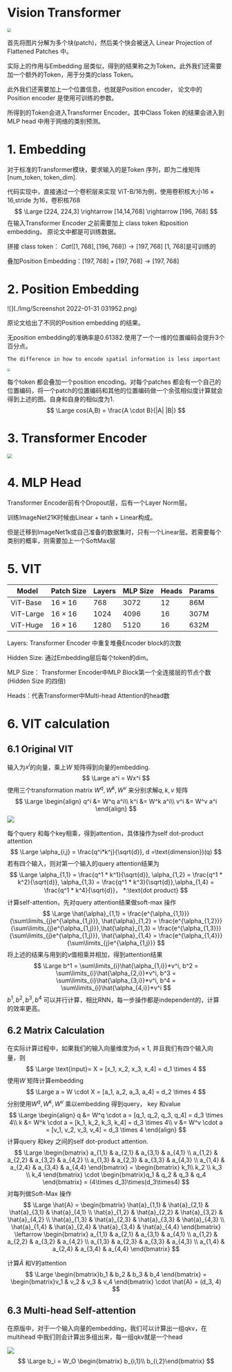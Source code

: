 # Vision Transformer

<img src="./Img/Screenshot 2022-01-31 025605.png" style="zoom:55%;" />

首先将图片分解为多个块(patch)，然后美个快会被送入 Linear Projection of Flattened Patches 中。

实际上的作用与Embedding 层类似，得到的结果称之为Token。此外我们还需要加一个额外的Token，用于分类的class Token。

此外我们还需要加上一个位置信息，也就是Position encoder， 论文中的Position encoder 是使用可训练的参数。

所得到的Token会进入Transformer Encoder。其中Class Token 的结果会进入到MLP head 中用于网络的类别预测。

 

# 1. Embedding

对于标准的Transformer模块，要求输入的是Token 序列，即为二维矩阵 [num_token, token_dim].

代码实现中，直接通过一个卷积层来实现 ViT-B/16为例，使用卷积核大小$16\times16$,stride 为16，卷积核768
$$
\Large [224, 224,3] \rightarrow [14,14,768] \rightarrow [196, 768]
$$
在输入Transformer Encoder 之前需要加上 class token 和position embedding， 原论文中都是可训练数据。

拼接 class token： $Cat([1, 768], [196, 768]) \rightarrow [197, 768]$     [1, 768]是可训练的

叠加Position Embedding：$[197,768] + [197, 768] \rightarrow [197, 768]$



# 2. Position Embedding

![](./Img/Screenshot 2022-01-31 031952.png)

原论文给出了不同的Position embedding 的结果。

无position embedding的准确率是0.61382.使用了一个一维的位置编码会提升3个百分点。

```
The difference in how to encode spatial information is less important
```

<img src="./Img/Screenshot 2022-01-31 032507.png" style="zoom:45%;" />

每个token 都会叠加一个position encoding。对每个patches 都会有一个自己的位置编码，将一个patch的位置编码和其他的位置编码做一个余弦相似度计算就会得到上述的图。自身和自身的相似度为1.
$$
\Large cos(A,B) = \frac{A \cdot B}{|A| |B|} 
$$


# 3. Transformer Encoder

<img src="./Img/Screenshot 2022-01-31 130436.png" style="zoom:70%;" />





# 4. MLP Head

Transformer Encoder前有个Dropout层，后有一个Layer Norm层。

训练ImageNet21K时候由Linear + tanh + Linear构成。

但是迁移到ImageNet1k或自己准备的数据集时，只有一个Linear层。若需要每个类别的概率，则需要加上一个SoftMax层



# 5. VIT

| Model     | Patch Size    | Layers | MLP Size | Heads | Params |
| --------- | ------------- | ------ | -------- | ----- | ------ |
| ViT-Base  | $16\times16$  | 768    | 3072     | 12    | 86M    |
| ViT-Large | $16\times 16$ | 1024   | 4096     | 16    | 307M   |
| ViT-Huge  | $16\times16$  | 1280   | 5120     | 16    | 632M   |

Layers: Transformer Encoder 中重复堆叠Encoder block的次数

Hidden Size: 通过Embedding层后每个token的dim。

MLP Size： Transformer Encoder中MLP Block第一个全连接层的节点个数 (Hidden Size 的四倍)

Heads：代表Transformer中Multi-head Attention的head数







# 6. VIT calculation

## 6.1 Original VIT

输入为$x^i$的向量，乘上$W$ 矩阵得到向量的embedding. 
$$
\Large a^i = Wx^i
$$
使用三个transformation matrix $W^q, W^k, W^v$ 来分别求解$q, k, v$ 矩阵
$$
\Large
\begin{align}
q^i &= W^q a^i\\
k^i &= W^k a^i\\
v^i &= W^v a^i
\end{align}
$$
![](./Img/VIT_1.jpeg)

每个query 和每个key相乘，得到attention，具体操作为self dot-product attention
$$
\Large \alpha_{i,j} = \frac{q^i*k^j}{\sqrt{d}}, d =\text{dimension})(q)
$$
若有四个输入，则对第一个输入的query attention结果为
$$
\Large
\alpha_{1,1} = \frac{q^1 * k^1}{\sqrt{d}}, \alpha_{1,2} = \frac{q^1 * k^2}{\sqrt{d}}, \alpha_{1,3} = \frac{q^1 * k^3}{\sqrt{d}},\alpha_{1,4} = \frac{q^1 * k^4}{\sqrt{d}}， *:\text{dot product}
$$
计算self-attention，先对query attention结果做soft-max 操作
$$
\Large
\hat{\alpha}_{1,1} = \frac{e^{\alpha_{1,1}}}{\sum\limits_{j}e^{\alpha_{1,j}}}, \hat{\alpha}_{1,2} = \frac{e^{\alpha_{1,2}}}{\sum\limits_{j}e^{\alpha_{1,j}}},\hat{\alpha}_{1,3} = \frac{e^{\alpha_{1,3}}}{\sum\limits_{j}e^{\alpha_{1,j}}}, \hat{\alpha}_{1,4} = \frac{e^{\alpha_{1,4}}}{\sum\limits_{j}e^{\alpha_{1,j}}}
$$
将上述的结果与用到的$v$值相乘并相加，得到attention结果
$$
\Large 
b^1 = \sum\limits_{i}\hat{\alpha_{1,i}}*v^i, b^2 = \sum\limits_{i}\hat{\alpha_{2,i}}*v^i, b^3 = \sum\limits_{i}\hat{\alpha_{3,i}}*v^i, b^4 = \sum\limits_{i}\hat{\alpha_{4,i}}*v^i
$$
$b^1, b^2, b^3, b^4$ 可以并行计算，相比RNN，每一步操作都是independent的，计算的效率更高。

## 6.2 Matrix Calculation

在实际计算过程中，如果我们的输入向量维度为$d_1\times1$, 并且我们有四个输入向量，则
$$
\Large
\text{input}= X = [x_1, x_2, x_3, x_4] = d_1 \times 4
$$
使用$W$ 矩阵计算embedding
$$
\Large a = W \cdot X = [a_1, a_2, a_3, a_4] = d_2 \times 4
$$
分别使用$W^q, W^k, W^v$ 乘以embedding 得到query， key 和value
$$
\Large
\begin{align}
q &= W^q \cdot a = [q_1, q_2, q_3, q_4] = d_3 \times 4\\
k &= W^k \cdot a = [k_1, k_2, k_3, k_4] = d_3 \times 4\\
v &= W^v \cdot a = [v_1, v_2, v_3, v_4] = d_3 \times 4
\end{align}
$$
计算query 和key 之间的self dot-product attention.
$$
\Large
\begin{bmatrix}
a_{1,1} & a_{2,1} & a_{3,1} & a_{4,1} \\
a_{1,2} & a_{2,2} & a_{3,2} & a_{4,2} \\
a_{1,3} & a_{2,3} & a_{3,3} & a_{4,3} \\
a_{1,4} & a_{2,4} & a_{3,4} & a_{4,4} 
\end{bmatrix} = \begin{bmatrix} k_1\\ k_2 \\ k_3 \\ k_4 \end{bmatrix} \cdot \begin{bmatrix}q_1 & q_2 & q_3 & q_4 \end{bmatrix} = (4\times d_3)\times(d_3\times4)
$$
对每列做Soft-Max 操作
$$
\Large
\hat{A} = 
\begin{bmatrix}
\hat{a}_{1,1} & \hat{a}_{2,1} & \hat{a}_{3,1} & \hat{a}_{4,1} \\
\hat{a}_{1,2} & \hat{a}_{2,2} & \hat{a}_{3,2} & \hat{a}_{4,2} \\
\hat{a}_{1,3} & \hat{a}_{2,3} & \hat{a}_{3,3} & \hat{a}_{4,3} \\
\hat{a}_{1,4} & \hat{a}_{2,4} & \hat{a}_{3,4} & \hat{a}_{4,4} 
\end{bmatrix} \leftarrow
\begin{bmatrix}
a_{1,1} & a_{2,1} & a_{3,1} & a_{4,1} \\
a_{1,2} & a_{2,2} & a_{3,2} & a_{4,2} \\
a_{1,3} & a_{2,3} & a_{3,3} & a_{4,3} \\
a_{1,4} & a_{2,4} & a_{3,4} & a_{4,4} 
\end{bmatrix}
$$


计算$\hat{A}$ 和V的attention
$$
\Large 
\begin{bmatrix}b_1 & b_2 & b_3 & b_4 \end{bmatrix} = \begin{bmatrix}v_1 & v_2 & v_3 & v_4 \end{bmatrix} \cdot \hat{A} = (d_3, 4)
$$

## 6.3  Multi-head Self-attention

在原版中，对于一个输入向量的embedding，我们可以计算出一组qkv，在multihead 中我们则会计算出多组出来，每一组qkv就是一个head

![](./Img/aHR0cHM6Ly9tbWJpei5xcGljLmNuL3N6X21tYml6X2pwZy9nWVVzT1QzNnZmcVp1UjZCUnhURERtMWljNHhpYVBJSjFZaGpVSklPaE5IaWJSUktNN2tBNHYzcUdhc2VsVkxRclBiQWliWjg4aWNpYTZJWHAzYUF2YUFmWlRmdy82NDA.png)
$$
\Large 
b_i = W_O \begin{bmatrix} b_{i,1}\\ b_{i,2}\end{bmatrix}
$$


































